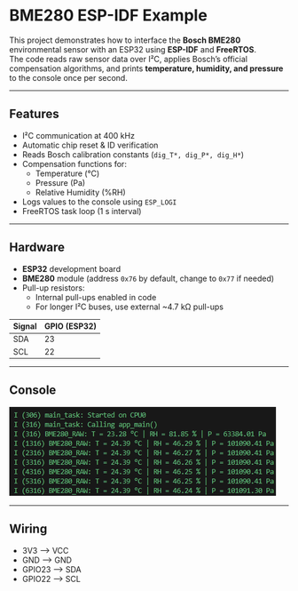# BME280 ESP-IDF Example

This project demonstrates how to interface the **Bosch BME280** environmental sensor with an ESP32 using **ESP-IDF** and **FreeRTOS**.  
The code reads raw sensor data over I²C, applies Bosch’s official compensation algorithms, and prints **temperature, humidity, and pressure** to the console once per second.

---

## Features

- I²C communication at 400 kHz
- Automatic chip reset & ID verification
- Reads Bosch calibration constants (`dig_T*, dig_P*, dig_H*`)
- Compensation functions for:
  - Temperature (°C)
  - Pressure (Pa)
  - Relative Humidity (%RH)
- Logs values to the console using `ESP_LOGI`
- FreeRTOS task loop (1 s interval)

---

## Hardware

- **ESP32** development board
- **BME280** module (address `0x76` by default, change to `0x77` if needed)
- Pull-up resistors:
  - Internal pull-ups enabled in code
  - For longer I²C buses, use external ~4.7 kΩ pull-ups

| Signal | GPIO (ESP32) |
|--------|--------------|
| SDA    | 23           |
| SCL    | 22           |

---
## Console
![Console Example](/docs/Console.png)

---

## Wiring
- 3V3 --> VCC
- GND --> GND
- GPIO23 --> SDA
- GPIO22 --> SCL
